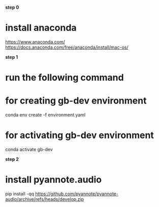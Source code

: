 **step 0**
# install anaconda 
https://www.anaconda.com/
https://docs.anaconda.com/free/anaconda/install/mac-os/


**step 1**
# run the following command 
# for creating gb-dev environment
conda env create -f environment.yaml

# for activating gb-dev environment
conda activate gb-dev

**step 2**
# install pyannote.audio
pip install -qq https://github.com/pyannote/pyannote-audio/archive/refs/heads/develop.zip 


